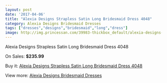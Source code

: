 ```yaml
---
layout: post
date: '2017-04-06'
title: "Alexia Designs Strapless Satin Long Bridesmaid Dress 4048"
category: Alexia Designs Bridesmaid Dresses
tags: ["dresses","designs","bridesmaid","long","dress"]
image: http://img.princessan.com/39983-thickbox_default/alexia-designs-strapless-satin-long-bridesmaid-dress-4048.jpg
---
```

Alexia Designs Strapless Satin Long Bridesmaid Dress 4048

On Sales: **$235.99**
<a href="https://www.princessan.com/en/18682-alexia-designs-strapless-satin-long-bridesmaid-dress-4048.html"><amp-img layout="responsive" width="600" height="600" src="//img.princessan.com/39983-thickbox_default/alexia-designs-strapless-satin-long-bridesmaid-dress-4048.jpg" alt="Alexia Designs Strapless Satin Long Bridesmaid Dress 4048 0" /></a>

Buy it: [Alexia Designs Strapless Satin Long Bridesmaid Dress 4048](https://www.princessan.com/en/18682-alexia-designs-strapless-satin-long-bridesmaid-dress-4048.html "Alexia Designs Strapless Satin Long Bridesmaid Dress 4048")

View more: [Alexia Designs Bridesmaid Dresses](https://www.princessan.com/en/172- "Alexia Designs Bridesmaid Dresses")